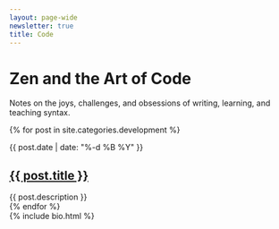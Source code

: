 ```yaml
---
layout: page-wide
newsletter: true
title: Code
---
```



<div class="mw7 center cf">

  <div class="ph3 measure-narrow">
    <h1>Zen and the Art of Code</h1>
    <p>Notes on the joys, challenges, and obsessions of writing, learning, and teaching syntax.</p>
  </div>

  <div class="grid">
    {% for post in site.categories.development %}
      <div class="ph3 post mv4">
        <p class="post-date mb0">{{ post.date | date: "%-d %B %Y" }}</p>
    	  <h2 class="f4 mt0"><a href="{{ post.url }}">{{ post.title }}</a></h2>
        {{ post.description }}
      </div>
    {% endfor %}
  </div>

</div>

<div class="section cf">
  <div class="container-narrow">
    {% include bio.html %}
  </div>
</div>
